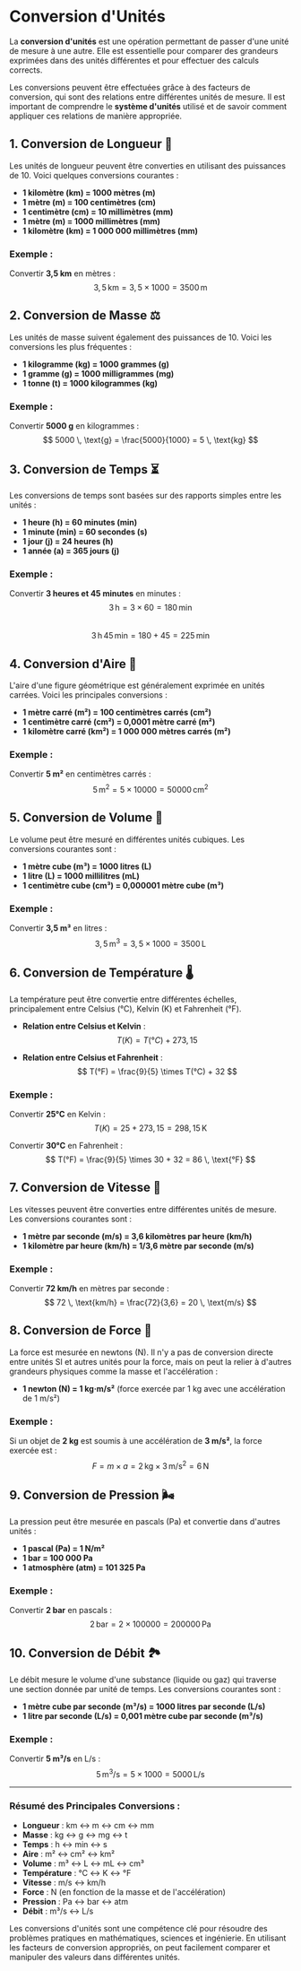 # Conversion d'Unités

La **conversion d'unités** est une opération permettant de passer d'une unité de mesure à une autre. Elle est essentielle pour comparer des grandeurs exprimées dans des unités différentes et pour effectuer des calculs corrects.

Les conversions peuvent être effectuées grâce à des facteurs de conversion, qui sont des relations entre différentes unités de mesure. Il est important de comprendre le **système d'unités** utilisé et de savoir comment appliquer ces relations de manière appropriée.

## 1. **Conversion de Longueur** 📏

Les unités de longueur peuvent être converties en utilisant des puissances de 10. Voici quelques conversions courantes :

- **1 kilomètre (km) = 1000 mètres (m)**
- **1 mètre (m) = 100 centimètres (cm)**
- **1 centimètre (cm) = 10 millimètres (mm)**
- **1 mètre (m) = 1000 millimètres (mm)**
- **1 kilomètre (km) = 1 000 000 millimètres (mm)**

### Exemple :
Convertir **3,5 km** en mètres :
$$ 3,5 \, \text{km} = 3,5 \times 1000 = 3500 \, \text{m} $$

## 2. **Conversion de Masse** ⚖️

Les unités de masse suivent également des puissances de 10. Voici les conversions les plus fréquentes :

- **1 kilogramme (kg) = 1000 grammes (g)**
- **1 gramme (g) = 1000 milligrammes (mg)**
- **1 tonne (t) = 1000 kilogrammes (kg)**

### Exemple :
Convertir **5000 g** en kilogrammes :
$$ 5000 \, \text{g} = \frac{5000}{1000} = 5 \, \text{kg} $$

## 3. **Conversion de Temps** ⏳

Les conversions de temps sont basées sur des rapports simples entre les unités :

- **1 heure (h) = 60 minutes (min)**
- **1 minute (min) = 60 secondes (s)**
- **1 jour (j) = 24 heures (h)**
- **1 année (a) = 365 jours (j)**

### Exemple :
Convertir **3 heures et 45 minutes** en minutes :
$$ 3 \, \text{h} = 3 \times 60 = 180 \, \text{min} $$  
$$ 3 \, \text{h} \, 45 \, \text{min} = 180 + 45 = 225 \, \text{min} $$

## 4. **Conversion d'Aire** 📐

L'aire d'une figure géométrique est généralement exprimée en unités carrées. Voici les principales conversions :

- **1 mètre carré (m²) = 100 centimètres carrés (cm²)**
- **1 centimètre carré (cm²) = 0,0001 mètre carré (m²)**
- **1 kilomètre carré (km²) = 1 000 000 mètres carrés (m²)**

### Exemple :
Convertir **5 m²** en centimètres carrés :
$$ 5 \, \text{m}^2 = 5 \times 10000 = 50000 \, \text{cm}^2 $$

## 5. **Conversion de Volume** 🧪

Le volume peut être mesuré en différentes unités cubiques. Les conversions courantes sont :

- **1 mètre cube (m³) = 1000 litres (L)**
- **1 litre (L) = 1000 millilitres (mL)**
- **1 centimètre cube (cm³) = 0,000001 mètre cube (m³)**

### Exemple :
Convertir **3,5 m³** en litres :
$$ 3,5 \, \text{m}^3 = 3,5 \times 1000 = 3500 \, \text{L} $$

## 6. **Conversion de Température** 🌡️

La température peut être convertie entre différentes échelles, principalement entre Celsius (°C), Kelvin (K) et Fahrenheit (°F).

- **Relation entre Celsius et Kelvin** :  
  $$ T(K) = T(°C) + 273,15 $$
  
- **Relation entre Celsius et Fahrenheit** :  
  $$ T(°F) = \frac{9}{5} \times T(°C) + 32 $$

### Exemple :
Convertir **25°C** en Kelvin :
$$ T(K) = 25 + 273,15 = 298,15 \, \text{K} $$

Convertir **30°C** en Fahrenheit :
$$ T(°F) = \frac{9}{5} \times 30 + 32 = 86 \, \text{°F} $$

## 7. **Conversion de Vitesse** 🚗

Les vitesses peuvent être converties entre différentes unités de mesure. Les conversions courantes sont :

- **1 mètre par seconde (m/s) = 3,6 kilomètres par heure (km/h)**
- **1 kilomètre par heure (km/h) = 1/3,6 mètre par seconde (m/s)**

### Exemple :
Convertir **72 km/h** en mètres par seconde :
$$ 72 \, \text{km/h} = \frac{72}{3,6} = 20 \, \text{m/s} $$

## 8. **Conversion de Force** 💪

La force est mesurée en newtons (N). Il n'y a pas de conversion directe entre unités SI et autres unités pour la force, mais on peut la relier à d'autres grandeurs physiques comme la masse et l'accélération :

- **1 newton (N) = 1 kg·m/s²** (force exercée par 1 kg avec une accélération de 1 m/s²)

### Exemple :
Si un objet de **2 kg** est soumis à une accélération de **3 m/s²**, la force exercée est :
$$ F = m \times a = 2 \, \text{kg} \times 3 \, \text{m/s}^2 = 6 \, \text{N} $$

## 9. **Conversion de Pression** 🌬️

La pression peut être mesurée en pascals (Pa) et convertie dans d'autres unités :

- **1 pascal (Pa) = 1 N/m²**
- **1 bar = 100 000 Pa**
- **1 atmosphère (atm) = 101 325 Pa**

### Exemple :
Convertir **2 bar** en pascals :
$$ 2 \, \text{bar} = 2 \times 100000 = 200000 \, \text{Pa} $$

## 10. **Conversion de Débit** 🏞️

Le débit mesure le volume d'une substance (liquide ou gaz) qui traverse une section donnée par unité de temps. Les conversions courantes sont :

- **1 mètre cube par seconde (m³/s) = 1000 litres par seconde (L/s)**
- **1 litre par seconde (L/s) = 0,001 mètre cube par seconde (m³/s)**

### Exemple :
Convertir **5 m³/s** en L/s :
$$ 5 \, \text{m}^3/\text{s} = 5 \times 1000 = 5000 \, \text{L/s} $$

---

### Résumé des Principales Conversions :

- **Longueur** : km ↔ m ↔ cm ↔ mm
- **Masse** : kg ↔ g ↔ mg ↔ t
- **Temps** : h ↔ min ↔ s
- **Aire** : m² ↔ cm² ↔ km²
- **Volume** : m³ ↔ L ↔ mL ↔ cm³
- **Température** : °C ↔ K ↔ °F
- **Vitesse** : m/s ↔ km/h
- **Force** : N (en fonction de la masse et de l'accélération)
- **Pression** : Pa ↔ bar ↔ atm
- **Débit** : m³/s ↔ L/s

Les conversions d'unités sont une compétence clé pour résoudre des problèmes pratiques en mathématiques, sciences et ingénierie. En utilisant les facteurs de conversion appropriés, on peut facilement comparer et manipuler des valeurs dans différentes unités.